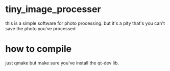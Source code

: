 tiny_image_processer
====================

this is a simple software for photo processing.
but it's a pity that's you can't save the photo you've processed

how to compile
==============

just qmake
but make sure you've install the qt-dev lib.
